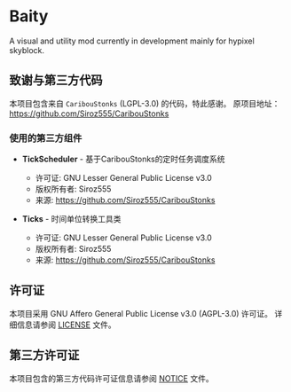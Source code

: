 # Baity

A visual and utility mod currently in development mainly for hypixel skyblock.

## 致谢与第三方代码

本项目包含来自 `CaribouStonks` (LGPL-3.0) 的代码，特此感谢。
原项目地址：https://github.com/Siroz555/CaribouStonks

### 使用的第三方组件

* **TickScheduler** - 基于CaribouStonks的定时任务调度系统
  - 许可证: GNU Lesser General Public License v3.0
  - 版权所有者: Siroz555
  - 来源: https://github.com/Siroz555/CaribouStonks

* **Ticks** - 时间单位转换工具类
  - 许可证: GNU Lesser General Public License v3.0  
  - 版权所有者: Siroz555
  - 来源: https://github.com/Siroz555/CaribouStonks

## 许可证

本项目采用 GNU Affero General Public License v3.0 (AGPL-3.0) 许可证。
详细信息请参阅 [LICENSE](LICENSE) 文件。

## 第三方许可证

本项目包含的第三方代码许可证信息请参阅 [NOTICE](NOTICE) 文件。
